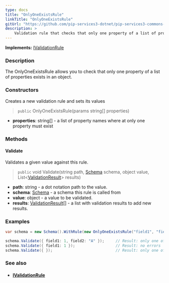 ```yaml
---
type: docs
title: "OnlyOneExistsRule"
linkTitle: "OnlyOneExistsRule"
gitUrl: "https://github.com/pip-services3-dotnet/pip-services3-commons-dotnet"
description: >
    Validation rule that checks that only one property of a list of properties exists in an object.
---
```


**Implements:** [IValidationRule](../ivalidation_rule)

### Description

The OnlyOneExistsRule allows you to check that only one property of a list of properties exists in an object.

### Constructors
Creates a new validation rule and sets its values

> `public` OnlyOneExistsRule(params string[] properties)

- **properties**: string[] - a list of property names where at only one property must exist

### Methods

#### Validate
Validates a given value against this rule.

> `public` void Validate(string path, [Schema](../schema) schema, object value, List<[ValidationResult](../validation_result)> results)

- **path**: string - a dot notation path to the value.
- **schema**: [Schema](../schema) - a schema this rule is called from
- **value**: object - a value to be validated.
- **results**: [ValidationResult](../validation_result)[] - a list with validation results to add new results.


### Examples

```cs
var schema = new Schema().WithRule(new OnlyOneExistsRule("field1", "field2"));

schema.Validate({ field1: 1, field2: "A" });     // Result: only one of properties field1, field2 must exist
schema.Validate({ field1: 1 });                  // Result: no errors
schema.Validate({ });                            // Result: only one of properties field1, field2 must exist

```

### See also
- #### [IValidationRule](../ivalidation_rule)
